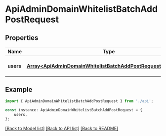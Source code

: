 # ApiAdminDomainWhitelistBatchAddPostRequest


## Properties

Name | Type | Description | Notes
------------ | ------------- | ------------- | -------------
**users** | [**Array&lt;ApiAdminDomainWhitelistBatchAddPostRequestUsersInner&gt;**](ApiAdminDomainWhitelistBatchAddPostRequestUsersInner.md) |  | [optional] [default to undefined]

## Example

```typescript
import { ApiAdminDomainWhitelistBatchAddPostRequest } from './api';

const instance: ApiAdminDomainWhitelistBatchAddPostRequest = {
    users,
};
```

[[Back to Model list]](../README.md#documentation-for-models) [[Back to API list]](../README.md#documentation-for-api-endpoints) [[Back to README]](../README.md)
